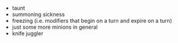 * taunt
* summoning sickness
* freezing (i.e. modifiers that begin on a turn and expire on a turn)
* just some more minions in general
* knife juggler
